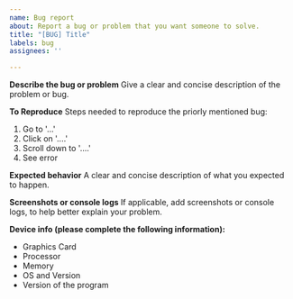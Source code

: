 ```yaml
---
name: Bug report
about: Report a bug or problem that you want someone to solve.
title: "[BUG] Title"
labels: bug
assignees: ''

---
```


**Describe the bug or problem**
Give a clear and concise description of the problem or bug.

**To Reproduce**
Steps needed to reproduce the priorly mentioned bug:
1. Go to '...'
2. Click on '....'
3. Scroll down to '....'
4. See error

**Expected behavior**
A clear and concise description of what you expected to happen.

**Screenshots or console logs**
If applicable, add screenshots or console logs, to help better explain your problem.

**Device info (please complete the following information):**
- Graphics Card
- Processor
- Memory
- OS and Version
- Version of the program
